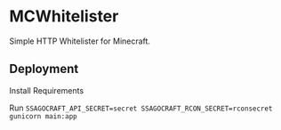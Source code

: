 # MCWhitelister

Simple HTTP Whitelister for Minecraft.

## Deployment

Install Requirements

Run `SSAGOCRAFT_API_SECRET=secret SSAGOCRAFT_RCON_SECRET=rconsecret gunicorn main:app`
